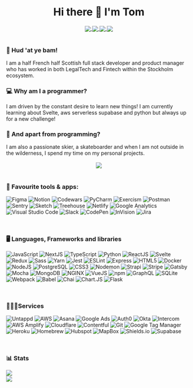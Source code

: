 <h1 align="center">Hi there 👋 I'm Tom</h1>

<div align="center">
	<a href="https://github.com/Lambtsa">
		<img align="center" src="https://img.shields.io/badge/-GitHub-181717?logo=github&logoColor=white" />
	</a>
	<a href="https://stackoverflow.com/users/16334980/lambtsa">
		<img align="center" src="https://img.shields.io/badge/-Stack%20Overflow-F58025?logo=stackoverflow&logoColor=white" />
	</a>
	<a href="https://www.linkedin.com/in/lambtsa-tomlamb/">
		<img align="center" src="https://img.shields.io/badge/-LinkedIn-0A66C2?logo=linkedin&logoColor=white" />
	</a>
	<a href="https://www.instagram.com/lambtsa/">
		<img align="center" src="https://img.shields.io/badge/-Instagram-E4405F?logo=instagram&logoColor=white" />
	</a>
</div>

<br>
<h3>🏴󠁧󠁢󠁳󠁣󠁴󠁿 Hud 'at ye bam!</h3> 
I am a half French half Scottish full stack developer and product manager who has worked in both LegalTech and Fintech within the Stockholm ecosystem.    

<br>
<h3>💻 Why am I a programmer?</h3>
I am driven by the constant desire to learn new things! I am currently learning about Svelte, aws serverless supabase and python but always up for a new challenge!  

<br>
<h3>🎿 And apart from programming?</h3>
I am also a passionate skier, a skateboarder and when I am not outside in the wilderness, I spend my time on my personal projects.
  
<div align="center">
	<br>
	<img src="https://media.giphy.com/media/2fUIykozdBWL9JuKIS/giphy.gif">
</div>

<br>
<h3>📱 Favourite tools & apps:</h3>

![Figma](https://img.shields.io/badge/-Figma-F24E1E?logo=figma&logoColor=white)
![Notion](https://img.shields.io/badge/-Notion-000000?logo=notion&logoColor=white)
![Codewars](https://img.shields.io/badge/-Codewars-B1361E?logo=codewars&logoColor=white)
![PyCharm](https://img.shields.io/badge/-PyCharm-000000?logo=pycharm&logoColor=white)
![Exercism](https://img.shields.io/badge/-Exercism-009CAB?logo=exercism&logoColor=white)
![Postman](https://img.shields.io/badge/-Postman-FF6C37?logo=postman&logoColor=white)
![Sentry](https://img.shields.io/badge/-Sentry-362D59?logo=sentry&logoColor=white)
![Sketch](https://img.shields.io/badge/-Sketch-F7B500?logo=sketch&logoColor=white)
![Treehouse](https://img.shields.io/badge/-Treehouse-5FCF80?logo=treehouse&logoColor=white)
![Netlify](https://img.shields.io/badge/-Netlify-00C7B7?logo=netlify&logoColor=white)
![Google Analytics](https://img.shields.io/badge/-Google%20Analytics-E37400?logo=googleanalytics&logoColor=white)
![Visual Studio Code](https://img.shields.io/badge/-Visual%20Studio%20Code-007ACC?logo=visualstudiocode&logoColor=white)
![Slack](https://img.shields.io/badge/-Slack-4A154B?logo=slack&logoColor=white)
![CodePen](https://img.shields.io/badge/-CodePen-000000?logo=codepen&logoColor=white)
![InVision](https://img.shields.io/badge/-InVision-FF3366?logo=invision&logoColor=white)
![Jira](https://img.shields.io/badge/-Jira-0052CC?logo=jirasoftware&logoColor=white)

<br>
<h3>🖥 Languages, Frameworks and libraries</h3>

![JavaScript](https://img.shields.io/badge/-JavaScript-F7DF1E?logo=javascript&logoColor=white)
![NextJS](https://img.shields.io/badge/-NextJS-000000?logo=nextdotjs&logoColor=white)
![TypeScript](https://img.shields.io/badge/-TypeScript-3178C6?logo=typescript&logoColor=white)
![Python](https://img.shields.io/badge/-Python-3776AB?logo=python&logoColor=white)
![ReactJS](https://img.shields.io/badge/-ReactJS-61DAFB?logo=react&logoColor=white)
![Svelte](https://img.shields.io/badge/-Svelte-FF3E00?logo=svelte&logoColor=white)
![Redux](https://img.shields.io/badge/-Redux-764ABC?logo=redux&logoColor=white)
![Sass](https://img.shields.io/badge/-Sass-CC6699?logo=sass&logoColor=white)
![Yarn](https://img.shields.io/badge/-Yarn-2C8EBB?logo=yarn&logoColor=white)
![Jest](https://img.shields.io/badge/-Jest-C21325?logo=jest&logoColor=white)
![ESLint](https://img.shields.io/badge/-ESLint-4B32C3?logo=eslint&logoColor=white)
![Express](https://img.shields.io/badge/-Express-000000?logo=express&logoColor=white)
![HTML5](https://img.shields.io/badge/-HTML5-E34F26?logo=html5&logoColor=white)
![Docker](https://img.shields.io/badge/-Docker-2496ED?logo=docker&logoColor=white)
![NodeJS](https://img.shields.io/badge/-NodeJS-339933?logo=nodedotjs&logoColor=white)
![PostgreSQL](https://img.shields.io/badge/-PostgreSQL-4169E1?logo=postgresql&logoColor=white)
![CSS3](https://img.shields.io/badge/-CSS3-1572B6?logo=css3&logoColor=white)
![Nodemon](https://img.shields.io/badge/-Nodemon-76D04B?logo=nodemon&logoColor=white)
![Strapi](https://img.shields.io/badge/-Strapi-2F2E8B?logo=strapi&logoColor=white)
![Stripe](https://img.shields.io/badge/-Stripe-008CDD?logo=stripe&logoColor=white)
![Gatsby](https://img.shields.io/badge/-Gatsby-663399?logo=gatsby&logoColor=white)
![Mocha](https://img.shields.io/badge/-Mocha-8D6748?logo=mocha&logoColor=white)
![MongoDB](https://img.shields.io/badge/-MongoDB-47A248?logo=mongodb&logoColor=white)
![NGINX](https://img.shields.io/badge/-NGINX-009639?logo=nginx&logoColor=white)
![VueJS](https://img.shields.io/badge/-VueJS-4FC08D?logo=vuedotjs&logoColor=white)
![npm](https://img.shields.io/badge/-npm-CB3837?logo=npm&logoColor=white)
![GraphQL](https://img.shields.io/badge/-GraphQL-E434AA?logo=graphql&logoColor=white)
![SQLite](https://img.shields.io/badge/-SQLite-003B57?logo=sqlite&logoColor=white)
![Webpack](https://img.shields.io/badge/-Webpack-8DD6F9?logo=webpack&logoColor=white)
![Babel](https://img.shields.io/badge/-Babel-F9DC3E?logo=babel&logoColor=white)
![Chai](https://img.shields.io/badge/-Chai-A30701?logo=chai&logoColor=white)
![Chart.JS](https://img.shields.io/badge/-Chart.JS-FF6384?logo=chartdotjs&logoColor=white)
![Flask](https://img.shields.io/badge/-Flask-000000?logo=flask&logoColor=white)

<br>
<h3>👨🏼‍💻Services</h3>

![Untappd](https://img.shields.io/badge/-Untappd-FFC000?logo=untappd&logoColor=white)
![AWS](https://img.shields.io/badge/-AWS-232F3E?logo=amazonaws&logoColor=white)
![Asana](https://img.shields.io/badge/-Asana-273347?logo=asana&logoColor=white)
![Google Ads](https://img.shields.io/badge/-Google%20Ads-4285F4?logo=googleads&logoColor=white)
![Auth0](https://img.shields.io/badge/-Auth0-EB5424?logo=auth0&logoColor=white)
![Okta](https://img.shields.io/badge/-Okta-007DC1?logo=okta&logoColor=white)
![Intercom](https://img.shields.io/badge/-Intercom-6AFDEF?logo=intercom&logoColor=white)
![AWS Amplify](https://img.shields.io/badge/-AWS%20Amplify-FF9900?logo=awsamplify&logoColor=white)
![Cloudflare](https://img.shields.io/badge/-Cloudflare-F38020?logo=cloudflare&logoColor=white)
![Contentful](https://img.shields.io/badge/-Contentful-2478CC?logo=contentful&logoColor=white)
![Git](https://img.shields.io/badge/-Git-F05032?logo=git&logoColor=white)
![Google Tag Manager](https://img.shields.io/badge/-Google%20Tag%20Manager-246FDB?logo=googletagmanager&logoColor=white)
![Heroku](https://img.shields.io/badge/-Heroku-430098?logo=heroku&logoColor=white)
![Homebrew](https://img.shields.io/badge/-Homebrew-FBB040?logo=homebrew&logoColor=white)
![Hubspot](https://img.shields.io/badge/-Hubspot-FF7A59?logo=hubspot&logoColor=white)
![MapBox](https://img.shields.io/badge/-MapBox-000000?logo=mapbox&logoColor=white)
![Shields.io](https://img.shields.io/badge/-Shields%2Eio-000000?logo=shieldsdotio&logoColor=white)
![Supabase](https://img.shields.io/badge/-Supabase-3ECF8E?logo=supabase&logoColor=white)

<br>
<h3>📊 Stats</h3>
<div>
	<img src="https://github-readme-stats.vercel.app/api/top-langs/?username=lambtsa&theme=dracula&layout=compact">
	<br>
	<img src="https://github-readme-stats.vercel.app/api?username=lambtsa&show_icons=true&hide=contribs&custom_title=My%20Github%20Stats&count_private=true&theme=dracula">
</div>
